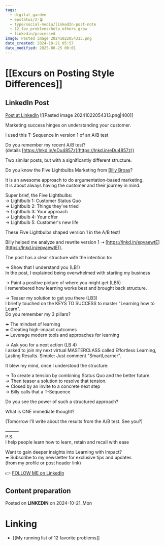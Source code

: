 ```yaml
---
tags:
  - digital_garden
  - epstatus/2-🪴
  - type/social-media/linkedIn-post-note
  - 12_fav_problems/help_others_grow
  - linkedin/processed
image: Pasted image 20241022054313.png
date_created: 2024-10-21 05:57
date_modified: 2025-06-25 00:01
---
```

# [[Excurs on Posting Style Differences]]

## LinkedIn Post

[Post at LinkedIn](https://www.linkedin.com/posts/sebastiankamilli_marketing-success-hinges-on-understanding-activity-7254008516892323840-iRsP?utm_source=share&utm_medium=member_desktop)
![[Pasted image 20241022054313.png|400]]  

Marketing success hinges on understanding your customer.  
  
I used this T-Sequence in version 1 of an A/B test  
  
Do you remember my recent A/B test?  
(details [https://lnkd.in/eDu4857z](https://lnkd.in/eDu4857z))  
  
Two similar posts, but with a significantly different structure.  
  
Do you know the Five Lightbulbs Marketing from [Billy Broas](https://www.linkedin.com/in/billybroas/)?  
  
It is an awesome approach to do argumentation-based marketing.  
It is about always having the customer and their journey in mind.  
  
Super brief, the Five Lightbulbs:  
→ Lightbulb 1: Customer Status Quo  
→ Lightbulb 2: Things they've tried  
→ Lightbulb 3: Your approach  
→ Lightbulb 4: Your offer  
→ Lightbulb 5: Customer's new life  
  
These Five Lightbulbs shaped version 1 in the A/B test!  
  
Billy helped me analyze and rewrite version 1 ⇢ [https://lnkd.in/epvaewtE](https://lnkd.in/epvaewtE)).  

The post has a clear structure with the intention to:  
  
→ Show that I understand you (LB1)  
In the post, I explained being overwhelmed with starting my business  
  
→ Paint a positive picture of where you might get (LB5)  
I remembered how learning works best and brought back structure.  
  
→ Teaser my solution to get you there (LB3)  
I briefly touched on the KEYS TO SUCCESS to master "Learning how to Learn".  
Do you remember my 3 pillars?  
  
➠ The mindset of learning  
➠ Creating high-impact outcomes  
➠ Leverage modern tools and approaches for learning  
  
→ Ask you for a next action (LB 4)  
I asked to join my next virtual MASTERCLASS called Effortless Learning, Lasting Results. Simple: Just comment "SmartLearner".  
  
It blew my mind, once I understood the structure:  
  
→ To create a tension by combining Status Quo and the better future.  
→ Then teaser a solution to resolve that tension.  
→ Closed by an invite to a concrete next step  
→ Billy calls that a T-Sequence  
  
Do you see the power of such a structured approach?  
  
What is ONE immediate thought?  

(Tomorrow I'll write about the results from the A/B test. See you?)  
  
———  
P.S.  
I help people learn how to learn, retain and recall with ease  
  
Want to gain deeper insights into Learning with Impact?  
➠ Subscribe to my newsletter for exclusive tips and updates  
(from my profile or post header link)

👉 [FOLLOW ME on LinkedIn](https://www.linkedin.com/comm/mynetwork/discovery-see-all?usecase=PEOPLE_FOLLOWS&followMember=sebastiankamilli)

## Content preparation

Posted on **LINKEDIN** on 2024-10-21_Mon

# Linking

+ [[My running list of 12 favorite problems]]